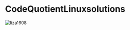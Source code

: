 # CodeQuotientLinuxsolutions
<p align="left"> <img src="https://komarev.com/ghpvc/?username=liza1608&label=Profile%20views&color=0e75b6&style=flat" alt="liza1608" /> </p>
